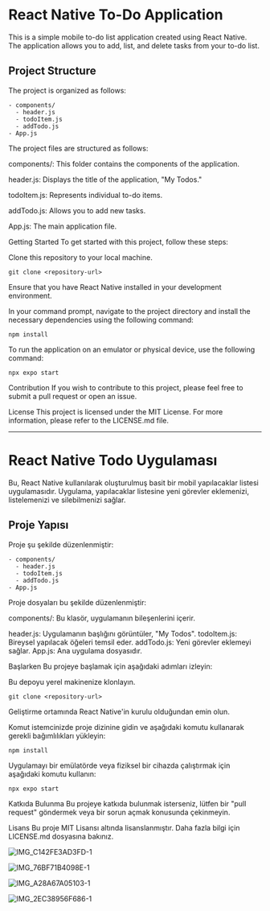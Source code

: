 # React Native To-Do Application

This is a simple mobile to-do list application created using React Native. The application allows you to add, list, and delete tasks from your to-do list.

##  Project Structure

The project is organized as follows:

```shell
- components/
  - header.js
  - todoItem.js
  - addTodo.js
- App.js
```
The project files are structured as follows:

components/: This folder contains the components of the application.

header.js: Displays the title of the application, "My Todos."

todoItem.js: Represents individual to-do items.

addTodo.js: Allows you to add new tasks.

App.js: The main application file.

Getting Started
To get started with this project, follow these steps:

Clone this repository to your local machine.

```shell
git clone <repository-url>
```
Ensure that you have React Native installed in your development environment.

In your command prompt, navigate to the project directory and install the necessary dependencies using the following command:

```shell
npm install
```
To run the application on an emulator or physical device, use the following command:

```shell
npx expo start
```
Contribution
If you wish to contribute to this project, please feel free to submit a pull request or open an issue.

License
This project is licensed under the MIT License. For more information, please refer to the LICENSE.md file.

*************************************************************************************************************************************************************

# React Native Todo Uygulaması

Bu, React Native kullanılarak oluşturulmuş basit bir mobil yapılacaklar listesi uygulamasıdır. Uygulama, yapılacaklar listesine yeni görevler eklemenizi, listelemenizi ve silebilmenizi sağlar.

## Proje Yapısı

Proje şu şekilde düzenlenmiştir:

```shell
- components/
  - header.js
  - todoItem.js
  - addTodo.js
- App.js
```
Proje dosyaları bu şekilde düzenlenmiştir:

components/: Bu klasör, uygulamanın bileşenlerini içerir.

header.js: Uygulamanın başlığını görüntüler, "My Todos".
todoItem.js: Bireysel yapılacak öğeleri temsil eder.
addTodo.js: Yeni görevler eklemeyi sağlar.
App.js: Ana uygulama dosyasıdır.

Başlarken
Bu projeye başlamak için aşağıdaki adımları izleyin:

Bu depoyu yerel makinenize klonlayın.

```shell
git clone <repository-url>
```
Geliştirme ortamında React Native'in kurulu olduğundan emin olun.

Komut istemcinizde proje dizinine gidin ve aşağıdaki komutu kullanarak gerekli bağımlılıkları yükleyin:

```shell
npm install
```
Uygulamayı bir emülatörde veya fiziksel bir cihazda çalıştırmak için aşağıdaki komutu kullanın:

```shell
npx expo start
```
Katkıda Bulunma
Bu projeye katkıda bulunmak isterseniz, lütfen bir "pull request" göndermek veya bir sorun açmak konusunda çekinmeyin.

Lisans
Bu proje MIT Lisansı altında lisanslanmıştır. Daha fazla bilgi için LICENSE.md dosyasına bakınız.


![IMG_C142FE3AD3FD-1](https://github.com/Osman-ordu/todo-app/assets/92692879/88079f91-d734-40dd-8fd0-8b2c2f835472)


![IMG_76BF71B4098E-1](https://github.com/Osman-ordu/todo-app/assets/92692879/d3bd3f4e-686e-4ee3-a5c3-738628a5b103)


![IMG_A28A67A05103-1](https://github.com/Osman-ordu/todo-app/assets/92692879/228dc155-4bbe-4c9e-870c-6225ac511b3c)


![IMG_2EC38956F686-1](https://github.com/Osman-ordu/todo-app/assets/92692879/f997cf7d-ce2d-4fec-8f3a-ab12f7272cc8)
